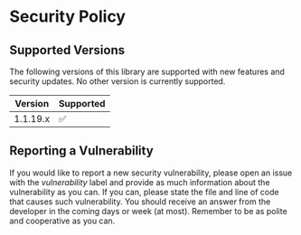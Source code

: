 # Security Policy

## Supported Versions

The following versions of this library are supported with new features and security updates. No other version is currently supported.

| Version | Supported          |
| ------- | ------------------ |
| 1.1.19.x   | :white_check_mark: |

## Reporting a Vulnerability

If you would like to report a new security vulnerability, please open an issue with the *vulnerability* label and provide as much information about the vulnerability as you can. 
If you can, please state the file and line of code that causes such vulnerability. You should receive an answer from the developer in the coming days or week (at most). Remember 
to be as polite and cooperative as you can.
